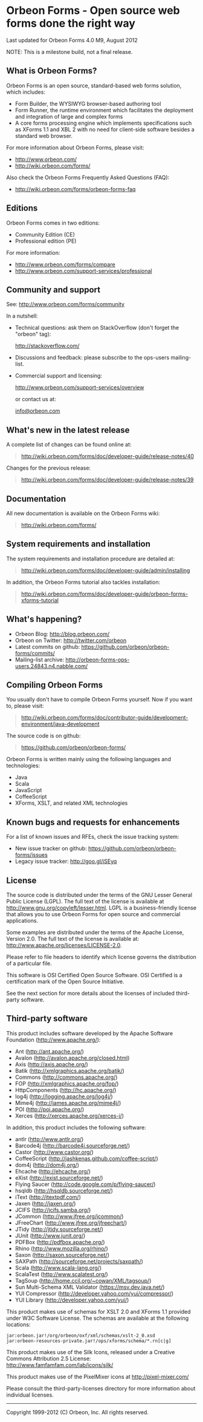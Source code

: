 Orbeon Forms - Open source web forms done the right way
=======================================================

Last updated for Orbeon Forms 4.0 M9, August 2012

NOTE: This is a milestone build, not a final release.


What is Orbeon Forms?
---------------------

Orbeon Forms is an open source, standard-based web forms solution, which
includes:

- Form Builder, the WYSIWYG browser-based authoring tool
- Form Runner, the runtime environment which facilitates the deployment and
  integration of large and complex forms
- A core forms processing engine which implements specifications such as XForms 1.1
  and XBL 2 with no need for client-side software besides a standard web browser.

For more information about Orbeon Forms, please visit:

- <http://www.orbeon.com/>
- <http://wiki.orbeon.com/forms/>

Also check the Orbeon Forms Frequently Asked Questions (FAQ):

- <http://wiki.orbeon.com/forms/orbeon-forms-faq>


Editions
--------

Orbeon Forms comes in two editions:

- Community Edition (CE)
- Professional edition (PE)

For more information:

- <http://www.orbeon.com/forms/compare>
- <http://www.orbeon.com/support-services/professional>


Community and support
---------------------

See: <http://www.orbeon.com/forms/community>

In a nutshell:

- Technical questions: ask them on StackOverflow (don't forget the "orbeon"
  tag):

  <http://stackoverflow.com/>

- Discussions and feedback: please subscribe to the ops-users mailing-list.

- Commercial support and licensing:

  <http://www.orbeon.com/support-services/overview>

  or contact us at:

  <info@orbeon.com>


What's new in the latest release
--------------------------------

A complete list of changes can be found online at:

> <http://wiki.orbeon.com/forms/doc/developer-guide/release-notes/40>

Changes for the previous release:

> <http://wiki.orbeon.com/forms/doc/developer-guide/release-notes/39>


Documentation
-------------

All new documentation is available on the Orbeon Forms wiki:

> <http://wiki.orbeon.com/forms/>


System requirements and installation
------------------------------------

The system requirements and installation procedure are detailed at:

> <http://wiki.orbeon.com/forms/doc/developer-guide/admin/installing>

In addition, the Orbeon Forms tutorial also tackles installation:

> <http://wiki.orbeon.com/forms/doc/developer-guide/orbeon-forms-xforms-tutorial>


What's happening?
-----------------

- Orbeon Blog: <http://blog.orbeon.com/>
- Orbeon on Twitter: <http://twitter.com/orbeon>
- Latest commits on github: <https://github.com/orbeon/orbeon-forms/commits/>
- Mailing-list archive: <http://orbeon-forms-ops-users.24843.n4.nabble.com/>


Compiling Orbeon Forms
----------------------

You usually don't have to compile Orbeon Forms yourself. Now if you want to,
please visit:

> <http://wiki.orbeon.com/forms/doc/contributor-guide/development-environment/java-development>

The source code is on github:

> <https://github.com/orbeon/orbeon-forms/>

Orbeon Forms is written mainly using the following languages and technologies:

- Java
- Scala
- JavaScript
- CoffeeScript
- XForms, XSLT, and related XML technologies


Known bugs and requests for enhancements
----------------------------------------

For a list of known issues and RFEs, check the issue tracking system:

- New issue tracker on github: <https://github.com/orbeon/orbeon-forms/issues>
- Legacy issue tracker: <http://goo.gl/iSEyq>


License
-------

The source code is distributed under the terms of the GNU Lesser General
Public License (LGPL). The full text of the license is available at
<http://www.gnu.org/copyleft/lesser.html>. LGPL is a business-friendly
license that allows you to use Orbeon Forms for open source and
commercial applications.

Some examples are distributed under the terms of the Apache License,
Version 2.0. The full text of the license is available at:
<http://www.apache.org/licenses/LICENSE-2.0>.

Please refer to file headers to identify which license governs the
distribution of a particular file.

This software is OSI Certified Open Source Software. OSI Certified is
a certification mark of the Open Source Initiative.

See the next section for more details about the licenses of included
third-party software.


Third-party software
--------------------

This product includes software developed by the Apache Software Foundation
(http://www.apache.org/):

- Ant (<http://ant.apache.org/>)
- Avalon (<http://avalon.apache.org/closed.html>)
- Axis (<http://axis.apache.org/>)
- Batik (<http://xmlgraphics.apache.org/batik/>)
- Commons (<http://commons.apache.org/>)
- FOP (<http://xmlgraphics.apache.org/fop/>)
- HttpComponents (<http://hc.apache.org/>)
- log4j (<http://logging.apache.org/log4j/>)
- Mime4j (<http://james.apache.org/mime4j/>)
- POI (<http://poi.apache.org/>)
- Xerces (<http://xerces.apache.org/xerces-j/>)

In addition, this product includes the following software:

- antlr (<http://www.antlr.org/>)
- Barcode4j (<http://barcode4j.sourceforge.net/>)
- Castor (<http://www.castor.org/>)
- CoffeeScript (<http://jashkenas.github.com/coffee-script/>)
- dom4j (<http://dom4j.org/>)
- Ehcache (<http://ehcache.org/>)
- eXist (<http://exist.sourceforge.net/>)
- Flying Saucer (<http://code.google.com/p/flying-saucer/>)
- hsqldb (<http://hsqldb.sourceforge.net/>)
- iText (<http://itextpdf.com/>)
- Jaxen (<http://jaxen.org/>)
- JCIFS (<http://jcifs.samba.org/>)
- JCommon (<http://www.jfree.org/jcommon/>)
- JFreeChart (<http://www.jfree.org/jfreechart/>)
- JTidy (<http://jtidy.sourceforge.net/>)
- JUnit (<http://www.junit.org/>)
- PDFBox (<http://pdfbox.apache.org/>)
- Rhino (<http://www.mozilla.org/rhino/>)
- Saxon (<http://saxon.sourceforge.net/>)
- SAXPath (<http://sourceforge.net/projects/saxpath/>)
- Scala (<http://www.scala-lang.org/>)
- ScalaTest (<http://www.scalatest.org/>)
- TagSoup (<http://home.ccil.org/~cowan/XML/tagsoup/>)
- Sun Multi-Schema XML Validator (<https://msv.dev.java.net/>)
- YUI Compressor (<http://developer.yahoo.com/yui/compressor/>)
- YUI Library (<http://developer.yahoo.com/yui/>)

This product makes use of schemas for XSLT 2.0 and XForms 1.1 provided
under W3C Software License. The schemas are available at the following
locations:

    jar:orbeon.jar!/org/orbeon/oxf/xml/schemas/xslt-2_0.xsd
    jar:orbeon-resources-private.jar!/ops/xforms/schema/*.rn[c|g]

This product makes use of the Silk Icons, released under a Creative Commons
Attribution 2.5 License: http://www.famfamfam.com/lab/icons/silk/

This product makes use of the PixelMixer icons at http://pixel-mixer.com/

Please consult the third-party-licenses directory for more information
about individual licenses.

---

Copyright 1999-2012 (C) Orbeon, Inc. All rights reserved.
